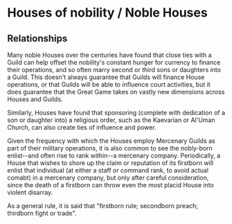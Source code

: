 # Houses of nobility / Noble Houses

## Relationships
Many noble Houses over the centuries have found that close ties with a Guild can help offset the nobility's constant hunger for currency to finance their operations, and so often marry second or third sons or daughters into a Guild. This doesn't always guarantee that Guilds will finance House operations, or that Guilds will be able to influence court activities, but it does guarantee that the Great Game takes on vastly new dimensions across Houses and Guilds.

Similarly, Houses have found that sponsoring (complete with dedication of a son or daughter into) a religious order, such as the Kaevarian or Al'Uman Church, can also create ties of influence and power.

Given the frequency with which the Houses employ Mercenary Guilds as part of their military operations, it is also common to see the nobly-born enlist--and often rise to rank within--a mercenary company. Periodically, a House that wishes to shore up the claim or reputation of its firstborn will enlist that individual (at either a staff or command rank, to avoid actual comabt) in a mercenary company, but only after careful consideration, since the death of a firstborn can throw even the most placid House into violent disarray.

As a general rule, it is said that "firstborn rule; secondborn preach; thirdborn fight or trade".

